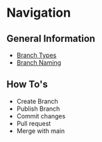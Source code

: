 # Navigation

## General Information

* [Branch Types](branch-types.md)
* [Branch Naming](branch-naming.md)

## How To's

* Create Branch
* Publish Branch
* Commit changes
* Pull request
* Merge with main
